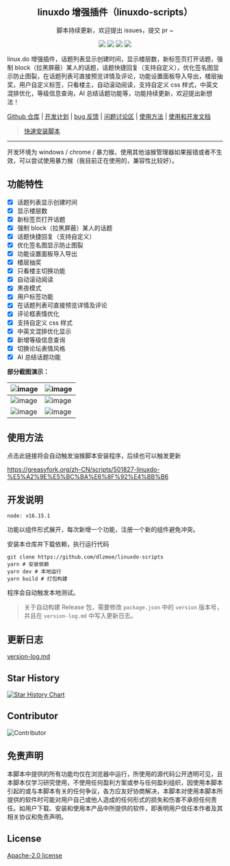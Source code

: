 <h2 align="center">linuxdo 增强插件（linuxdo-scripts）</h2>
<p align="center">脚本持续更新，欢迎提出 issues，提交 pr ~</p>

<p align="center">
<img src="https://img.shields.io/github/v/release/dlzmoe/linuxdo-scripts?label=linuxdo%20%E5%A2%9E%E5%BC%BA%E6%8F%92%E4%BB%B6&labelColor=%235D5D5D&color=%23E97435">
<img src="https://img.shields.io/github/last-commit/dlzmoe/linuxdo-scripts">
<img src="https://img.shields.io/github/stars/dlzmoe%2Flinuxdo-scripts?style=flat">
<img src="https://img.shields.io/github/license/dlzmoe/linuxdo-scripts">
</p>

linux.do 增强插件，话题列表显示创建时间，显示楼层数，新标签页打开话题，强制 block（拉黑屏蔽）某人的话题，话题快捷回复（支持自定义），优化签名图显示防止图裂，在话题列表可直接预览详情及评论，功能设置面板导入导出，楼层抽奖，用户自定义标签，只看楼主，自动滚动阅读，支持自定义 css 样式，中英文混排优化，等级信息查询，AI 总结话题功能等，功能持续更新，欢迎提出新想法！

[Github 仓库](https://github.com/dlzmoe/linuxdo-scripts) | [开发计划](https://github.com/users/dlzmoe/projects/2) | [bug 反馈](https://github.com/dlzmoe/linuxdo-scripts/issues) | [问题讨论区](https://github.com/dlzmoe/linuxdo-scripts/discussions) | [使用方法](https://github.com/dlzmoe/linuxdo-scripts?tab=readme-ov-file#%E4%BD%BF%E7%94%A8%E6%96%B9%E6%B3%95) | [使用和开发文档](https://linuxdo-scripts-docs.netlify.app/)

> [快速安装脚本](https://greasyfork.org/zh-CN/scripts/501827-linuxdo-%E5%A2%9E%E5%BC%BA%E6%8F%92%E4%BB%B6)

---

开发环境为 windows / chrome / 暴力猴，使用其他油猴管理器如果报错或者不生效，可以尝试使用暴力猴（我目前正在使用的，兼容性比较好）。


## 功能特性

- [x] 话题列表显示创建时间
- [x] 显示楼层数
- [x] 新标签页打开话题
- [x] 强制 block（拉黑屏蔽）某人的话题
- [x] 话题快捷回复（支持自定义）
- [x] 优化签名图显示防止图裂
- [x] 功能设置面板导入导出
- [x] 楼层抽奖
- [x] 只看楼主切换功能
- [x] 自动滚动阅读
- [x] 黑夜模式
- [x] 用户标签功能
- [x] 在话题列表可直接预览详情及评论
- [x] 评论框表情优化
- [x] 支持自定义 css 样式
- [x] 中英文混排优化显示
- [x] 新增等级信息查询
- [x] 切换论坛表情风格
- [x] AI 总结话题功能

**部分截图演示：**

| ![image](https://github.com/user-attachments/assets/c70edbe9-ead1-4a6b-b268-7fc956d3f72f) | ![image](https://github.com/user-attachments/assets/bde3b652-4948-4f00-a825-5f235ebf4d78) |
| ----------------------------------------------------------------------------------------- | ----------------------------------------------------------------------------------------- |
| ![image](https://github.com/user-attachments/assets/05b6510e-0e61-4977-a958-cd8459aaff84) | ![image](https://github.com/user-attachments/assets/4e22e692-85a1-424a-96cc-f39c24b94516) |
| ![image](https://github.com/user-attachments/assets/b9c8626d-03af-4a55-8a92-1f1ebd9a02bf) | ![image](https://github.com/user-attachments/assets/399c1645-36e1-4fe2-a671-ae40685e87ca) |


## 使用方法

点击此链接将会自动触发油猴脚本安装程序，后续也可以触发更新

https://greasyfork.org/zh-CN/scripts/501827-linuxdo-%E5%A2%9E%E5%BC%BA%E6%8F%92%E4%BB%B6


## 开发说明

```
node: v16.15.1
```

功能以组件形式展开，每次新增一个功能，注册一个新的组件避免冲突。

安装本仓库并下载依赖，执行运行代码

```shell
git clone https://github.com/dlzmoe/linuxdo-scripts
yarn # 安装依赖
yarn dev # 本地运行
yarn build # 打包构建
```

程序会自动触发本地测试。

> 关于自动构建 Release 包，需要修改 `package.json` 中的 `version` 版本号，并且在 `version-log.md` 中写入更新日志。


## 更新日志

[version-log.md](https://github.com/dlzmoe/linuxdo-scripts/blob/main/version-log.md)


## Star History

[![Star History Chart](https://api.star-history.com/svg?repos=dlzmoe/linuxdo-scripts&type=Date)](https://star-history.com/#dlzmoe/linuxdo-scripts&Date)


## Contributor

![Contributor](https://contrib.rocks/image?repo=dlzmoe/linuxdo-scripts)


## 免责声明

本脚本中提供的所有功能均仅在浏览器中运行，所使用的源代码公开透明可见，且本脚本仅学习研究使用，不使用任何盈利方案或参与任何盈利组织，因使用本脚本引起的或与本脚本有关的任何争议，各方应友好协商解决，本脚本对使用本脚本所提供的软件时可能对用户自己或他人造成的任何形式的损失和伤害不承担任何责任。如用户下载、安装和使用本产品中所提供的软件，即表明用户信任本作者及其相关协议和免责声明。


## License

[Apache-2.0 license](./LICENSE)
